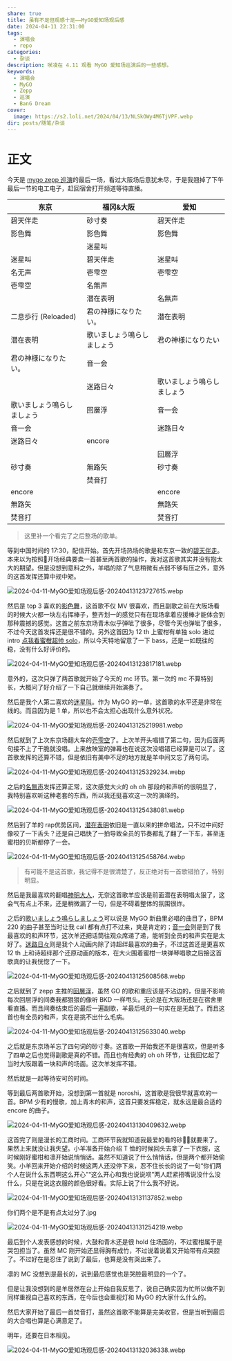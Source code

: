 ```yaml
---
share: true
title: 虽有不足但观感十足——MyGO爱知场观后感
date: 2024-04-11 22:31:00
tags:
  - 演唱会
  - repo
categories:
  - 杂谈
description: 咲凌在 4.11 观看 MyGO 爱知场巡演后的一些感想。
keywords:
  - 演唱会
  - MyGO
  - Zepp
  - 巡演
  - BanG Dream
cover:
  image: https://s2.loli.net/2024/04/13/NLSkOWy4M6TjVPF.webp
dir: posts/随笔/杂谈
---
```


# 正文

今天是 [mygo zepp 巡演](https://bang-dream.com/events/mygo_tour2024)的最后一场，看过大阪场后意犹未尽，于是我翘掉了下午最后一节的电工电子，赶回宿舍打开频道等待直播。

| 东京                       | 福冈&大阪                  | 爱知                       |
| -------------------------- | -------------------------- | -------------------------- |
| 碧天伴走                   | 砂寸奏                     | 碧天伴走                   |
| 影色舞                     | 影色舞                     | 影色舞                     |
|                            | 迷星叫                     |                            |
| 迷星叫                     | 碧天伴走                   | 迷星叫                     |
| 名无声                     | 壱雫空                     | 壱雫空                     |
| 壱雫空                     | 名無声                     |                            |
|                            | 潜在表明                   | 名無声                     |
| 二息歩行 (Reloaded)        | 君の神様になりたい。       | 潜在表明                   |
| 潜在表明                   | 歌いましょう鳴らしましょう | 君の神様になりたい         |
| 君の神様になりたい。       | 音一会                     |                            |
|                            | 迷路日々                   | 歌いましょう鳴らしましょう |
| 歌いましょう鳴らしましょう | 回層浮                     | 音一会                     |
| 音一会                     |                            | 迷路日々                   |
| 迷路日々                   | encore                     |                            |
|                            |                            | 回層浮                     |
| 砂寸奏                     | 無路矢                     | 砂寸奏                     |
|                            | 焚音打                     |                            |
| encore                     |                            | encore                     |
| 無路矢                     |                            | 無路矢                     |
| 焚音打                     |                            | 焚音打                           |

> 这里补一个看完了之后整场的歌单。

等到中国时间的 17:30，配信开始。首先开场热场的歌是和东京一致的[碧天伴走](https://music.apple.com/cn/album/%E7%A2%A7%E5%A4%A9%E4%BC%B4%E8%B5%B0/1694902209?i=1694902210)。本来以为按照🐏开场经典要卖一首甚至两首歌的操作，我对这首歌其实并没有抱太大的期望。但是没想到意料之外，羊唱的除了气息稍微有点弱不够有压之外，意外的这首发挥还算中规中矩。

![2024-04-11-MyGO爱知场观后感-20240413123727615.webp](../../../../static/images/2024-04-11-MyGO%E7%88%B1%E7%9F%A5%E5%9C%BA%E8%A7%82%E5%90%8E%E6%84%9F-20240413123727615.webp)

然后是 top 3 喜欢的[影色舞](https://music.apple.com/cn/album/%E5%BD%B1%E8%89%B2%E8%88%9E/1652306952?i=1652306953)，这首歌不仅 MV 很喜欢，而且副歌之前在大阪场看的时候大火都一块左右挥棒子，整齐划一的感觉只有在现场拿着应援棒才能体会到那种震撼的感觉。这首之前东京场青木似乎弹呲了很多，尽管今天也弹呲了很多，不过今天这首发挥还是很不错的。另外这首因为 12 th 上蜜柑有单独 solo 进过 intro [点我看蜜柑超帅 solo](https://www.bilibili.com/video/BV1xQ4y1n7dA/?spm_id_from=..search-card.all.click)，所以今天特地留意了一下 bass，还是一如既往的稳，没有什么好评价的。

![2024-04-11-MyGO爱知场观后感-20240413123817181.webp](../../../../static/images/2024-04-11-MyGO%E7%88%B1%E7%9F%A5%E5%9C%BA%E8%A7%82%E5%90%8E%E6%84%9F-20240413123817181.webp)

意外的，这次只弹了两首歌就开始了今天的 mc 环节。第一次的 mc 不算特别长，大概问了好介绍了一下自己就继续开始演奏了。

然后是我个人第二喜欢的[迷星叫](https://music.apple.com/cn/album/%E8%BF%B7%E6%98%9F%E5%8F%AB/1711148469?i=1711148470)。作为 MyGO 的一单，这首歌的水平还是非常在线的。而且因为是 1 单，所以也不会太担心出现什么意外状况。

![2024-04-11-MyGO爱知场观后感-20240413125219981.webp](../../../../static/images/2024-04-11-MyGO%E7%88%B1%E7%9F%A5%E5%9C%BA%E8%A7%82%E5%90%8E%E6%84%9F-20240413125219981.webp)

然后就到了上次东京场翻大车的[壱雫空](https://music.apple.com/cn/album/%E5%A3%B1%E9%9B%AB%E7%A9%BA/1711148469?i=1711148471)了。上次羊开头唱错了第二句，因为后面两句接不上了干脆就没唱。上来放映室的弹幕也在说这次没唱错已经算是可以了。这首歌发挥的还算不错，但是依旧有美中不足的地方就是羊中间又忘了两句词。

![2024-04-11-MyGO爱知场观后感-20240413125329234.webp](../../../../static/images/2024-04-11-MyGO%E7%88%B1%E7%9F%A5%E5%9C%BA%E8%A7%82%E5%90%8E%E6%84%9F-20240413125329234.webp)

之后的[名無声](https://music.apple.com/cn/album/%E5%90%8D%E7%84%A1%E5%A3%B0/1711148469?i=1711148541)发挥还算正常，这次感觉大火的 oh oh 那段的和声听的很明显了，我特别喜欢听这种老套的东西，所以我还挺喜欢这一次的演绎的。

![2024-04-11-MyGO爱知场观后感-20240413125438081.webp](../../../../static/images/2024-04-11-MyGO%E7%88%B1%E7%9F%A5%E5%9C%BA%E8%A7%82%E5%90%8E%E6%84%9F-20240413125438081.webp)

然后到了羊的 rap优势区间，[潜在表明](https://music.apple.com/cn/album/%E6%BD%9C%E5%9C%A8%E8%A1%A8%E6%98%8E/1711148469?i=1711148475)依旧是一直以来的拼命唱法，只不过中间好像咬了一下舌头？还是自己唱快了一拍导致全员的节奏都乱了翻了一下车，甚至连蜜柑的贝斯都停了一会。

![2024-04-11-MyGO爱知场观后感-20240413125458764.webp](../../../../static/images/2024-04-11-MyGO%E7%88%B1%E7%9F%A5%E5%9C%BA%E8%A7%82%E5%90%8E%E6%84%9F-20240413125458764.webp)

> 有可能不是这首歌，我记得不是很清楚了，反正绝对有一首歌错拍了，特别明显。

然后是我最喜欢的翻唱[神明大人](https://www.bilibili.com/video/BV1nZ4y1b7e3/?spm_id_from=..search-card.all.click)，无奈这首歌羊应该是前面潜在表明唱太狠了，这会气有点上不来，还是稍微漏了一句，但是不碍着整体的氛围很炸。

之后的[歌いましょう鳴らしましょう](https://music.apple.com/cn/album/%E6%AD%8C%E3%81%84%E3%81%BE%E3%81%97%E3%82%87%E3%81%86%E9%B3%B4%E3%82%89%E3%81%97%E3%81%BE%E3%81%97%E3%82%87%E3%81%86/1711148469?i=1711148474)可以说是 MyGO 新曲里必唱的曲目了，BPM 220 的曲子甚至当时让我 call 都有点打不过来，爽是肯定的；[音一会](https://music.apple.com/cn/album/%E9%9F%B3%E4%B8%80%E4%BC%9A/1711148469?i=1711148536)则是到了我最喜欢的和声环节，这次羊还把话筒往观众席递了递，能听到全员的和声实在是太好了。[迷路日々](https://music.apple.com/cn/album/%E8%BF%B7%E8%B7%AF%E6%97%A5%E3%80%85/1711148469?i=1711148539)则是我个人动画内除了诗超绊最喜欢的曲子，不过这首还是更喜欢 12 th 上和诗超绊那个还原动画的版本，在大火围着蜜柑一块弹琴唱歌之后接这首歌真的让我恍惚了一下。

![2024-04-11-MyGO爱知场观后感-20240413125608568.webp](../../../../static/images/2024-04-11-MyGO%E7%88%B1%E7%9F%A5%E5%9C%BA%E8%A7%82%E5%90%8E%E6%84%9F-20240413125608568.webp)

之后就到了 zepp 主推的[回層浮](https://music.apple.com/cn/album/%E5%9B%9E%E5%B1%A4%E6%B5%AE/1729520197?i=1729520206)，虽然 GO 的歌和重应该是不沾边的，但是不影响每次回层浮的间奏我都狠狠的像听 BKD 一样甩头。无论是在大阪场还是在宿舍里看直播。而且间奏结束后的最后一遍副歌，羊最后吼的一句实在是无敌了。而且这首也有全员的和声，实在是挑不出什么毛病。

![2024-04-11-MyGO爱知场观后感-20240413125633040.webp](../../../../static/images/2024-04-11-MyGO%E7%88%B1%E7%9F%A5%E5%9C%BA%E8%A7%82%E5%90%8E%E6%84%9F-20240413125633040.webp)

之后就是东京场羊忘了四句词的砂寸奏。这首歌一开始我还不是很喜欢，但是听多了四单之后也觉得副歌是真的不错。而且也有经典的 oh oh 环节，让我回忆起了当时大阪跟着一块和声的场面。这次羊发挥不错。

然后就是一起等待安可的时间。

等到最后两首歌开始，没想到第一首就是 noroshi，这首歌是我很早就喜欢的一首。BPM 少有的慢歌，加上青木的和声，这首只要发挥稳定，就永远是最合适的 encore 的曲子。

![2024-04-11-MyGO爱知场观后感-20240413130409632.webp](../../../../static/images/2024-04-11-MyGO%E7%88%B1%E7%9F%A5%E5%9C%BA%E8%A7%82%E5%90%8E%E6%84%9F-20240413130409632.webp)

这首完了则是漫长的工商时间。工商环节我就知道我最爱的看的砂🍬🍊就要来了。果然上来就没让我失望。小羊准备开始介绍 T 恤的时候回头去拿了一下衣服，这时候刚好蜜柑和凛开始说悄悄话。虽然不知道说了什么悄悄话，但是两个都开始偷笑。小羊回来开始介绍的时候这两人还没停下来，忍不住长长的说了一句“你们两个人在说什么东西啊这么开心”“这么开心和我也说说呗”两人赶紧捂嘴说没什么没什么，只是在说这衣服的颜色很好看。实际上说了什么我不好说。

![2024-04-11-MyGO爱知场观后感-20240413131137852.webp](../../../../static/images/2024-04-11-MyGO%E7%88%B1%E7%9F%A5%E5%9C%BA%E8%A7%82%E5%90%8E%E6%84%9F-20240413131137852.webp)

你们两个是不是有点太过分了.jpg

![2024-04-11-MyGO爱知场观后感-20240413131254219.webp](../../../../static/images/2024-04-11-MyGO%E7%88%B1%E7%9F%A5%E5%9C%BA%E8%A7%82%E5%90%8E%E6%84%9F-20240413131254219.webp)

最后到个人发表感想的时候，大鼓和青木还是很 hold 住场面的，不过蜜柑属于是哭包担当了。虽然 MC 刚开始还显得胸有成竹，不过说着说着又开始带有点哭腔了。不过好在是忍住了说到了最后，也算是没有哭出来了。

凛的 MC 没想到是最长的，说到最后感觉也是哭腔最明显的一个了。

但是让我没想到的是羊居然在台上开始自我反思了，说自己确实因为忙所以做不到同样重视自己喜欢的东西，在今后也会重视灯和 MyGO 的大家什么什么的。

然后大家开始了最后一首焚音打，虽然这首歌不能算是完美收官，但是当听到最后的大合唱也算是心满意足了。

明年，还要在日本相见。

![2024-04-11-MyGO爱知场观后感-20240413132036338.webp](../../../../static/images/2024-04-11-MyGO%E7%88%B1%E7%9F%A5%E5%9C%BA%E8%A7%82%E5%90%8E%E6%84%9F-20240413132036338.webp)
